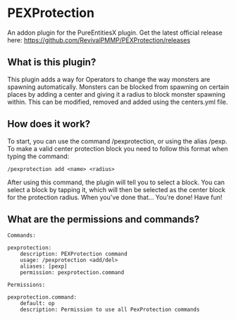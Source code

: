 # PEXProtection
An addon plugin for the PureEntitiesX plugin.
Get the latest official release here: https://github.com/RevivalPMMP/PEXProtection/releases

## What is this plugin?
This plugin adds a way for Operators to change the way monsters are spawning automatically. Monsters can be blocked from spawning on certain places by adding a center and giving it a radius to block monster spawning within. This can be modified, removed and added using the centers.yml file.

## How does it work?
To start, you can use the command /pexprotection, or using the alias /pexp. To make a valid center protection block you need to follow this format when typing the command:     

    /pexprotection add <name> <radius>
    
After using this command, the plugin will tell you to select a block. You can select a block by tapping it, which will then be selected as the center block for the protection radius. When you've done that... You're done! Have fun!

## What are the permissions and commands?

    Commands:

    pexprotection:
        description: PEXProtection command
        usage: /pexprotection <add/del>
        aliases: [pexp]
        permission: pexprotection.command

    Permissions:      
    
    pexprotection.command:
        default: op
        description: Permission to use all PexProtection commands
